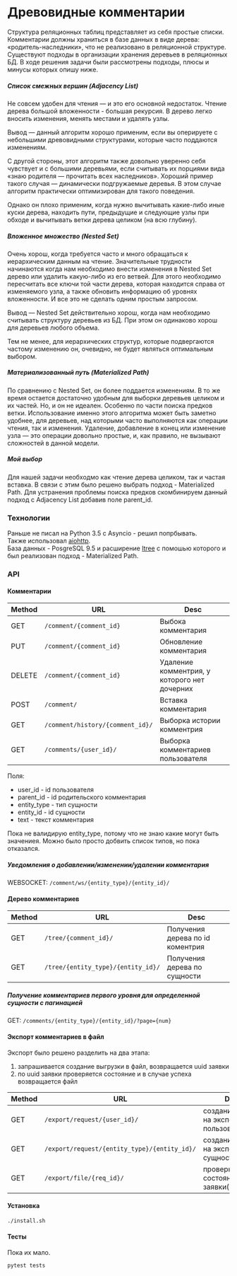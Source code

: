 Древовидные комментарии
=======================
Структура реляционных таблиц представляет из себя простые списки.
Комментарии должны храниться в базе данных в виде дерева: «родитель-наследники», что не реализовано в реляционной структуре.
Существуют подходы в организации хранения деревьев в реляционных БД.
В ходе решения задачи были рассмотрены подходы, плюсы и минусы которых опишу ниже.

##### Список смежных вершин (Adjacency List)

Не совсем удобен для чтения — и это его основной недостаток.
Чтение дерева большой вложенности - большая рекурсия.
В дерево легко вносить изменения, менять местами и удалять узлы.

Вывод — данный алгоритм хорошо применим, если вы оперируете с небольшими древовидными структурами, которые часто поддаются изменениям.

С другой стороны, этот алгоритм также довольно уверенно себя чувствует и с большими деревьями, если считывать их порциями вида «знаю родителя — прочитать всех наследников». Хороший пример такого случая — динамически подгружаемые деревья. В этом случае алгоритм практически оптимизирован для такого поведения.

Однако он плохо применим, когда нужно вычитывать какие-либо иные куски дерева, находить пути, предыдущие и следующие узлы при обходе и вычитывать ветки дерева целиком (на всю глубину).

##### Вложенное множество (Nested Set)

Очень хорош, когда требуется часто и много обращаться к иерархическим данным на чтение. 
Значительные трудности начинаются когда нам необходимо внести изменения в Nested Set дерево или удалить какую-либо из его ветвей. Для этого необходимо пересчитать все ключи той части дерева, которая находится справа от изменяемого узла, а также обновить информацию об уровнях вложенности. И все это не сделать одним простым запросом.

Вывод — Nested Set действительно хорош, когда нам необходимо считывать структуру деревьев из БД. При этом он одинаково хорош для деревьев любого объема.

Тем не менее, для иерархических структур, которые подвергаются частому изменению он, очевидно, не будет являться оптимальным выбором.

##### Материализованный путь (Materialized Path)

По сравнению с Nested Set, он более поддается изменениям.
В то же время остается достаточно удобным для выборки деревьев целиком и их частей.
Но, и он не идеален. Особенно по части поиска предков ветки.
Использование именно этого алгоритма может быть заметно удобнее, для деревьев, над которыми часто выполняются как операции чтения, так и изменения.
Удаление, добавление в конец или изменение узла — это операции довольно простые, и, как правило, не вызывают сложностей в данной модели.

##### Мой выбор
Для нашей задачи необходмо как чтение дерева целиком, так и частая вставка. В связи с этим было решено выбрать подход - Materialized Path.
Для устранения проблемы поиска предков скомбинируем данный подход с Adjacency List добавив поле parent_id.

### Технологии
Раньше не писал на Python 3.5 с Asyncio - решил попрбывать.\
Также использовал [aiohttp](http://aiohttp.readthedocs.io/en/stable/index.html).\
База данных - PosgreSQL 9.5 и расширение [ltree](https://postgrespro.ru/docs/postgresql/9.5/ltree) с помошью которого и был реализован подход - Materialized Path.

### API

#### Комментарии
| Method | URL | Desc
| ------ | --- | ----
| GET | `/comment/{comment_id}` | Выбока комментария
| PUT | `/comment/{comment_id}` | Обновление комментария
| DELETE | `/comment/{comment_id}` | Удаление комментрия, у которого нет дочерних
| POST | `/comment/` | Вставка комментария
| GET | `/comment/history/{comment_id}/` | Выборка истории комментрия
| GET | `/comments/{user_id}/` | Выборка комментариев пользователя

Поля:
* user_id - id пользователя
* parent_id - id родительского комментария
* entity_type - тип сущности
* entity_id - id сущности
* text - текст комментария

Пока не валидирую entity_type, потому что не знаю какие могут быть значениея.
Можно было просто добвить список типов, но пока отказался.

##### Уведомления о добавлении/изменении/удалении комментария
WEBSOCKET: `/comment/ws/{entity_type}/{entity_id}/`

#### Дерево комментариев
| Method | URL | Desc
| ------ | --- | ----
| GET | `/tree/{comment_id}/` | Получения дерева по id коментрия
| GET | `/tree/{entity_type}/{entity_id}/` | Получения дерева по сущности

##### Получение комментариев первого уровня для определенной сущности с пагинацией
GET: `/comments/{entity_type}/{entity_id}/?page={num}`

#### Экспорт комментариев в файл
Экспорт было решено разделить на два этапа:
1) запрашивается создание выгрузки в файл, возвращается uuid заявки
2) по uuid заявки проверяется состояние и в случае успеха возвращается файл

| Method | URL | Desc
| ------ | --- | ----
| GET | `/export/request/{user_id}/` | создание заявки на экспорт по пользователю
| GET | `/export/request/{entity_type}/{entity_id}/` | создание заявки на экспорт по сущности
| GET | `/export/file/{req_id}/` | проверка состояния заявки(экспрота)


#### Установка
```sh
./install.sh
```

#### Тесты
Пока их мало.

```sh
pytest tests
```



